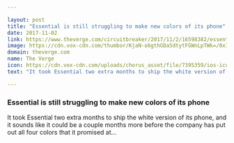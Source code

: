 ```yaml
---

layout: post
title: "Essential is still struggling to make new colors of its phone"
date: 2017-11-02
link: https://www.theverge.com/circuitbreaker/2017/11/2/16598382/essential-new-colors-portrait-mode-second-phone-coming
image: https://cdn.vox-cdn.com/thumbor/KjaN-o6gthGDa5dtytFGWnLpTWk=/0x146:2040x1214/fit-in/1200x630/cdn.vox-cdn.com/uploads/chorus_asset/file/9070855/vpavic_170816_1924_0186.jpg
domain: theverge.com
name: The Verge
icon: https://cdn.vox-cdn.com/uploads/chorus_asset/file/7395359/ios-icon.0.png
text: "It took Essential two extra months to ship the white version of its phone, and it sounds like it could be a couple months more before the company has put out all four colors that it promised at..."

---
```


### Essential is still struggling to make new colors of its phone

It took Essential two extra months to ship the white version of its phone, and it sounds like it could be a couple months more before the company has put out all four colors that it promised at...